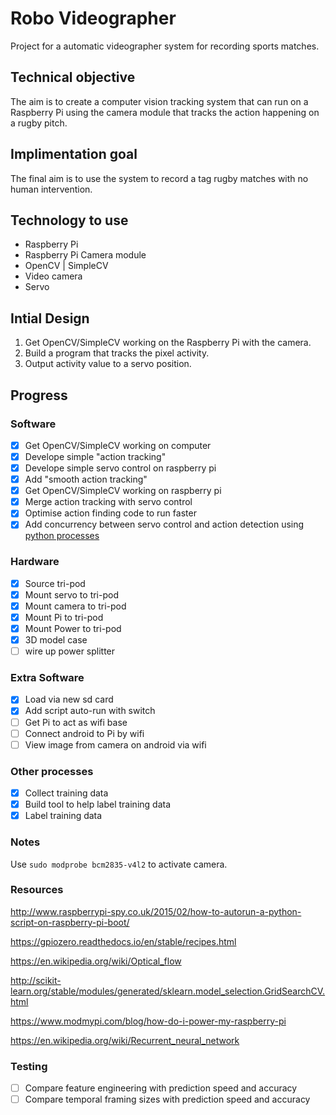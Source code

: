 # Robo Videographer
Project for a automatic videographer system for recording sports matches.

## Technical objective
The aim is to create a computer vision tracking system that can run on a Raspberry Pi using the camera module that tracks the action happening on a rugby pitch.

## Implimentation goal
The final aim is to use the system to record a tag rugby matches with no human intervention. 

## Technology to use
* Raspberry Pi
* Raspberry Pi Camera module
* OpenCV | SimpleCV
* Video camera
* Servo

## Intial Design
1. Get OpenCV/SimpleCV working on the Raspberry Pi with the camera.
2. Build a program that tracks the pixel activity.
3. Output activity value to a servo position.

## Progress
### Software
- [x] Get OpenCV/SimpleCV working on computer
- [x] Develope simple "action tracking"
- [x] Develope simple servo control on raspberry pi
- [x] Add "smooth action tracking"
- [x] Get OpenCV/SimpleCV working on raspberry pi
- [x] Merge action tracking with servo control
- [x] Optimise action finding code to run faster 
- [x] Add concurrency between servo control and action detection using [python processes](https://docs.python.org/2/library/multiprocessing.html)

### Hardware
- [x] Source tri-pod
- [x] Mount servo to tri-pod
- [x] Mount camera to tri-pod
- [x] Mount Pi to tri-pod
- [x] Mount Power to tri-pod
- [x] 3D model case
- [ ] wire up power splitter

### Extra Software
- [x] Load via new sd card
- [x] Add script auto-run with switch
- [ ] Get Pi to act as wifi base
- [ ] Connect android to Pi by wifi
- [ ] View image from camera on android via wifi

### Other processes
- [x] Collect training data
- [x] Build tool to help label training data
- [x] Label training data

### Notes

Use `sudo modprobe bcm2835-v4l2` to activate camera.

### Resources

http://www.raspberrypi-spy.co.uk/2015/02/how-to-autorun-a-python-script-on-raspberry-pi-boot/

https://gpiozero.readthedocs.io/en/stable/recipes.html

https://en.wikipedia.org/wiki/Optical_flow

http://scikit-learn.org/stable/modules/generated/sklearn.model_selection.GridSearchCV.html

https://www.modmypi.com/blog/how-do-i-power-my-raspberry-pi

https://en.wikipedia.org/wiki/Recurrent_neural_network

### Testing 
- [ ] Compare feature engineering with prediction speed and accuracy
- [ ] Compare temporal framing sizes with prediction speed and accuracy
